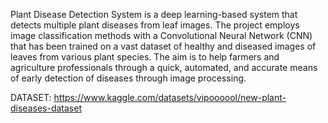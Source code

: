 Plant Disease Detection System is a deep learning-based system that detects multiple plant diseases from leaf images. The project employs image classification methods with a Convolutional Neural Network (CNN) that has been trained on a vast dataset of healthy and diseased images of leaves from various plant species. The aim is to help farmers and agriculture professionals through a quick, automated, and accurate means of early detection of diseases through image processing.

DATASET: https://www.kaggle.com/datasets/vipoooool/new-plant-diseases-dataset
